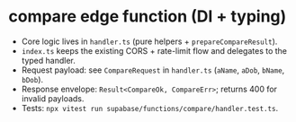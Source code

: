 # compare edge function (DI + typing)

- Core logic lives in `handler.ts` (pure helpers + `prepareCompareResult`).
- `index.ts` keeps the existing CORS + rate-limit flow and delegates to the typed handler.
- Request payload: see `CompareRequest` in `handler.ts` (`aName`, `aDob`, `bName`, `bDob`).
- Response envelope: `Result<CompareOk, CompareErr>`; returns 400 for invalid payloads.
- Tests: `npx vitest run supabase/functions/compare/handler.test.ts`.
